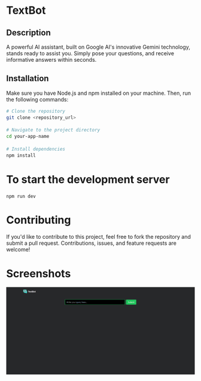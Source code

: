 # TextBot

## Description

A powerful AI assistant, built on Google AI's innovative Gemini technology, stands ready to assist you.  Simply pose your questions, and receive informative answers within seconds.

## Installation

Make sure you have Node.js and npm installed on your machine. Then, run the following commands:

```bash
# Clone the repository
git clone <repository_url>

# Navigate to the project directory
cd your-app-name

# Install dependencies
npm install
```
# To start the development server
```
npm run dev
```
# Contributing
If you'd like to contribute to this project, feel free to fork the repository and submit a pull request. Contributions, issues, and feature requests are welcome!

# Screenshots
![Screenshot](Screenshot.PNG)
